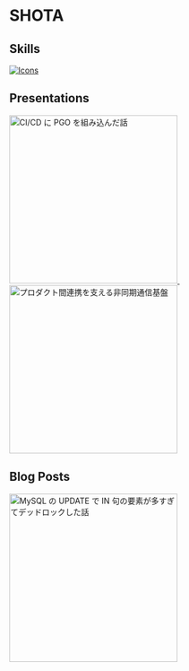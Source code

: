 # SHOTA

## Skills

[![Icons](https://skillicons.dev/icons?i=go,ts,py,graphql,react,next,aws)](https://skillicons.dev)

## Presentations

<a href="https://speakerdeck.com/shota_tech/cd">
  <img alt="CI/CD に PGO を組み込んだ話" src="https://files.speakerdeck.com/presentations/d69e1ab373484cdc84de8f9806a8db96/slide_0.jpg" width="300px"/>
</a>&nbsp;&nbsp;&nbsp;
<a href="https://speakerdeck.com/shota_tech/purodakutojian-lian-xi-wozhi-erufei-tong-qi-tong-xin-ji-pan">
  <img alt="プロダクト間連携を支える非同期通信基盤" src="https://files.speakerdeck.com/presentations/be79b1debccf454eb5232aacdc61a33a/slide_0.jpg" width="300px"/>
</a>

## Blog Posts

<a href="https://tech.layerx.co.jp/entry/2024/12/07/105714">
  <img alt="MySQL の UPDATE で IN 句の要素が多すぎてデッドロックした話" src="https://cdn-ak.f.st-hatena.com/images/fotolife/s/shota_tech/20241207/20241207111358.png" width="300px"/>
</a>
